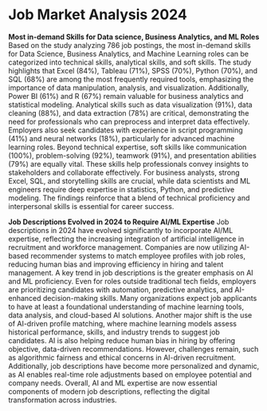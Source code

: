 # Job Market Analysis 2024
**Most in-demand Skills for Data science, Business Analytics, and ML Roles**
 Based on the study analyzing 786 job postings, the most in-demand skills for Data Science, Business Analytics, and Machine Learning roles can be categorized into technical skills, analytical skills, and soft skills. The study highlights that Excel (84%), Tableau (71%), SPSS (70%), Python (70%), and SQL (68%) are among the most frequently required tools, emphasizing the importance of data manipulation, analysis, and visualization. Additionally, Power BI (61%) and R (67%) remain valuable for business analytics and statistical modeling.
Analytical skills such as data visualization (91%), data cleaning (88%), and data extraction (78%) are critical, demonstrating the need for professionals who can preprocess and interpret data effectively. Employers also seek candidates with experience in script programming (41%) and neural networks (18%), particularly for advanced machine learning roles.
Beyond technical expertise, soft skills like communication (100%), problem-solving (92%), teamwork (91%), and presentation abilities (79%) are equally vital. These skills help professionals convey insights to stakeholders and collaborate effectively. For business analysts, strong Excel, SQL, and storytelling skills are crucial, while data scientists and ML engineers require deep expertise in statistics, Python, and predictive modeling. The findings reinforce that a blend of technical proficiency and interpersonal skills is essential for career success.

**Job Descriptions Evolved in 2024 to Require AI/ML Expertise**
Job descriptions in 2024 have evolved significantly to incorporate AI/ML expertise, reflecting the increasing integration of artificial intelligence in recruitment and workforce management. Companies are now utilizing AI-based recommender systems to match employee profiles with job roles, reducing human bias and improving efficiency in hiring and talent management.
A key trend in job descriptions is the greater emphasis on AI and ML proficiency. Even for roles outside traditional tech fields, employers are prioritizing candidates with automation, predictive analytics, and AI-enhanced decision-making skills. Many organizations expect job applicants to have at least a foundational understanding of machine learning tools, data analysis, and cloud-based AI solutions.
Another major shift is the use of AI-driven profile matching, where machine learning models assess historical performance, skills, and industry trends to suggest job candidates. AI is also helping reduce human bias in hiring by offering objective, data-driven recommendations. However, challenges remain, such as algorithmic fairness and ethical concerns in AI-driven recruitment.
Additionally, job descriptions have become more personalized and dynamic, as AI enables real-time role adjustments based on employee potential and company needs. Overall, AI and ML expertise are now essential components of modern job descriptions, reflecting the digital transformation across industries.


